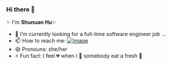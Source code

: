 ### Hi there 👋

✨ I'm **Shunuan Hu**✨ 
- 🔭 I’m currently looking for a full-time software engineer job ...
- 📫 How to reach me: [![image](https://img.shields.io/badge/LinkedIn-0077B5?style=for-the-badge&logo=linkedin&logoColor=white)](https://www.linkedin.com/in/shunuanhu/)
- 😄 Pronouns: she/her
- ⚡ Fun fact: I feel  :broken_heart:  when I  :eyes:  somebody eat a fresh :apple:
 
